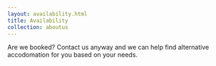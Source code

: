 ```yaml
---
layout: availability.html
title: Availability
collection: aboutus
---
```

Are we booked? Contact us anyway and we can help find alternative accodomation for you based on your needs.